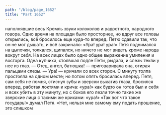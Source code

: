 ```yaml
---
path: "/blog/page_1652"
title: "Part 1652"
---
```


наполнявшие весь Кремль звуки колоколов и радостного, народного говора.
Одно время на площади было просторнее, но вдруг все головы открылись, всё бросилось еще куда-то вперед. Петю сдавили так, что он не мог дышать, и всё закричало: «Ура! ура! ура!» Петя поднимался на цыпочки, толкался, щипался, но ничего не мог видеть кроме народа вокруг себя.
На всех лицах было одно общее выражение умиления и восторга. Одна купчиха, стоявшая подле Пети, рыдала, и слезы текли у нее из глаз.
— Отец, ангел, батюшка! — приговаривала она, отирая пальцами слезы.
— Ура! — кричали со всех сторон.
С минуту толпа простояла на одном месте; но потом опять бросилась вперед.
Петя, сам себя не помня, стиснул зубы и зверски выкатив глаза, бросился вперед, работая локтями и крича: «ура!» как будто он готов был и себя и всех убить в эту минуту, но с боков его лезли точно такие же зверские лица с такими же криками: «ура!»
«Так вот чтό такое государь!» думал Петя. «Нет, нельзя мне самому ему подать прошение, это слишком
